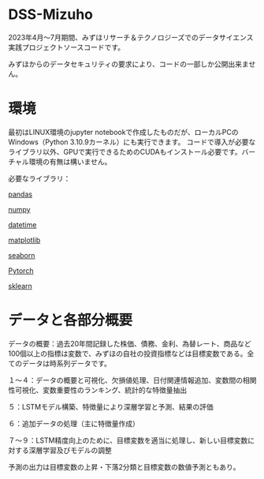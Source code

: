 # DSS-Mizuho
2023年4月～7月期間、みずほリサーチ＆テクノロジーズでのデータサイエンス実践プロジェクトソースコードです。

みずほからのデータセキュリティの要求により、コードの一部しか公開出来ません。

# 環境
最初はLINUX環境のjupyter notebookで作成したものだが、ローカルPCのWindows（Python 3.10.9カーネル）にも実行できます。
コードで導入が必要なライブラリ以外、GPUで実行できるためのCUDAもインストール必要です。バーチャル環境の有無は構いません。

必要なライブラリ：  

[pandas](https://pandas.pydata.org/)  

[numpy](https://numpy.org/)  

[datetime](https://docs.python.org/ja/3/library/datetime.html)  

[matplotlib](https://matplotlib.org/)  

[seaborn](https://seaborn.pydata.org/)  

[Pytorch](https://pytorch.org/)  

[sklearn](https://scikit-learn.org/stable/)  

# データと各部分概要
データの概要：過去20年間記録した株価、債務、金利、為替レート、商品など100個以上の指標は変数で、みずほの自社の投資指標などは目標変数である。全てのデータは時系列データです。

１～４：データの概要と可視化、欠損値処理、日付関連情報追加、変数間の相関性可視化、変数重要性のランキング、統計的な特徴量抽出

５：LSTMモデル構築、特徴量により深層学習と予測、結果の評価

６：追加データの処理（主に特徴量作成）

７～９：LSTM精度向上のために、目標変数を適当に処理し、新しい目標変数に対する深層学習及びモデルの調整

予測の出力は目標変数の上昇・下落2分類と目標変数の数値予測ともあり。
